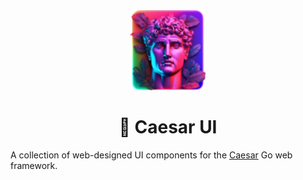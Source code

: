 <div align="center">
    <img height="128" src="https://github.com/caesar-rocks/docs/raw/master/logo.svg" />
</div>

<div align="center">
    <h1>
        📜 Caesar UI
    </h1>
</div>

A collection of web-designed UI components for the [Caesar](https://caesar.rocks) Go web framework.
